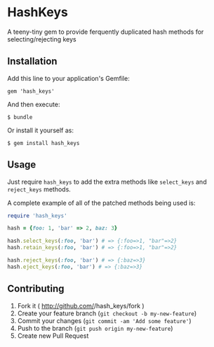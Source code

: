# HashKeys

A teeny-tiny gem to provide ferquently duplicated hash methods for selecting/rejecting keys

## Installation

Add this line to your application's Gemfile:

    gem 'hash_keys'

And then execute:

    $ bundle

Or install it yourself as:

    $ gem install hash_keys

## Usage

Just require `hash_keys` to add the extra methods like `select_keys` and `reject_keys` methods.

A complete example of all of the patched methods being used is:
```ruby
require 'hash_keys'

hash = {foo: 1, 'bar' => 2, baz: 3}

hash.select_keys(:foo, 'bar') # => {:foo=>1, "bar"=>2}
hash.retain_keys(:foo, 'bar') # => {:foo=>1, "bar"=>2}

hash.reject_keys(:foo, 'bar') # => {:baz=>3}
hash.eject_keys(:foo, 'bar') # => {:baz=>3}
```

## Contributing

1. Fork it ( http://github.com/<my-github-username>/hash_keys/fork )
2. Create your feature branch (`git checkout -b my-new-feature`)
3. Commit your changes (`git commit -am 'Add some feature'`)
4. Push to the branch (`git push origin my-new-feature`)
5. Create new Pull Request
